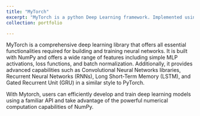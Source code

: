 ```yaml
---
title: "MyTorch"
excerpt: "MyTorch is a python Deep Learning framework. Implemented using Numpy, the framework supports functionality for building and training deep learning networks."
collection: portfolio

---
```


MyTorch is a comprehensive deep learning library that offers all essential functionalities required for building and training neural networks. 
It is built with NumPy and offers a wide range of features including simple MLP activations, loss functions, and batch normalization. Additionally, it provides advanced capabilities such as Convolutional Neural Networks libraries, Recurrent Neural Networks (RNNs), Long Short-Term Memory (LSTM), and Gated Recurrent Unit (GRU) in a similar style to PyTorch. 

With Mytorch, users can efficiently develop and train deep learning models using a familiar API and take advantage of the powerful numerical computation capabilities of NumPy.